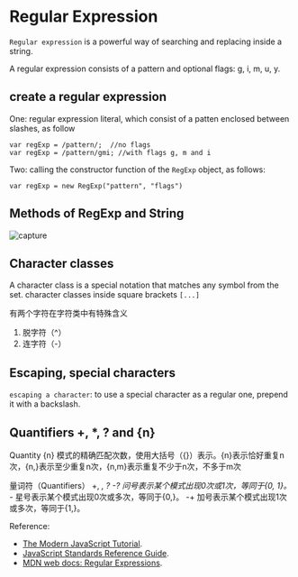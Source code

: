 # Regular Expression

`Regular expression` is a powerful way of searching and replacing inside a string.

A regular expression consists of a pattern and optional flags: g, i, m, u, y.

## create a regular expression

One: regular expression literal, which consist of a patten enclosed between slashes, as follow

```
var regExp = /pattern/;  //no flags
var regExp = /pattern/gmi; //with flags g, m and i
```
Two: calling the constructor function of the `RegExp` object, as follows:
```
var regExp = new RegExp("pattern", "flags")
```
## Methods of RegExp and String
![capture](https://user-images.githubusercontent.com/38870192/41758407-6917d156-75b6-11e8-8c57-dd1bf764b38a.PNG)

## Character classes

A character class is a special notation that matches any symbol from the set.
character classes inside square brackets `[...]`

有两个字符在字符类中有特殊含义
1. 脱字符（^）
2. 连字符（-）

## Escaping, special characters

`escaping a character`: to use a special character as a regular one, prepend it with a backslash.

## Quantifiers +, *, ? and {n}
Quantity {n}
模式的精确匹配次数，使用大括号（{}）表示。{n}表示恰好重复n次，{n,}表示至少重复n次，{n,m}表示重复不少于n次，不多于m次

量词符（Quantifiers） +, *, ?
-? 问号表示某个模式出现0次或1次，等同于{0, 1}。
-* 星号表示某个模式出现0次或多次，等同于{0,}。
-+ 加号表示某个模式出现1次或多次，等同于{1,}。

Reference:
- [The Modern JavaScript Tutorial](https://javascript.info/).
- [JavaScript Standards Reference Guide](http://javascript.ruanyifeng.com/).
- [MDN web docs: Regular Expressions](https://developer.mozilla.org/en-US/docs/Web/JavaScript/Guide/Regular_Expressions).
